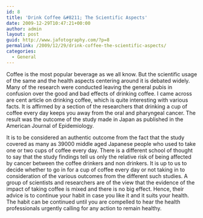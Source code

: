 ```yaml
---
id: 8
title: 'Drink Coffee &#8211; The Scientific Aspects'
date: 2009-12-29T10:47:21+00:00
author: admin
layout: post
guid: http://www.jafotography.com/?p=8
permalink: /2009/12/29/drink-coffee-the-scientific-aspects/
categories:
  - General
---
```

Coffee is the most popular beverage as we all know. But the scientific usage of the same and the health aspects centering around it is debated widely. Many of the research were conducted leaving the general pubis in confusion over the good and bad effects of drinking coffee. I came across are cent article on drinking coffee, which is quite interesting with various facts. It is affirmed by a section of the researchers that drinking a cup of coffee every day keeps you away from the oral and pharyngeal cancer. The result was the outcome of the study made in Japan as published in the American Journal of Epidemiology.

It is to be considered an authentic outcome from the fact that the study covered as many as 39000 middle aged Japanese people who used to take one or two cups of coffee every day. There is a different school of thought to say that the study findings tell us only the relative risk of being affected by cancer between the coffee drinkers and non drinkers. It is up to us to decide whether to go in for a cup of coffee every day or not taking in to consideration of the various outcomes from the different such studies. A group of scientists and researchers are of the view that the evidence of the impact of taking coffee is mixed and there is no big effect. Hence, their advice is to continue your habit in case you like it and it suits your health. The habit can be continued until you are compelled to hear the health professionals urgently calling for any action to remain healthy.